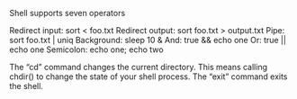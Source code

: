 Shell supports seven operators

Redirect input: sort < foo.txt
Redirect output: sort foo.txt > output.txt
Pipe: sort foo.txt | uniq
Background: sleep 10 &
And: true && echo one
Or: true || echo one
Semicolon: echo one; echo two

The “cd” command changes the current directory. This means calling chdir() to change the state of your shell process.
The “exit” command exits the shell.
